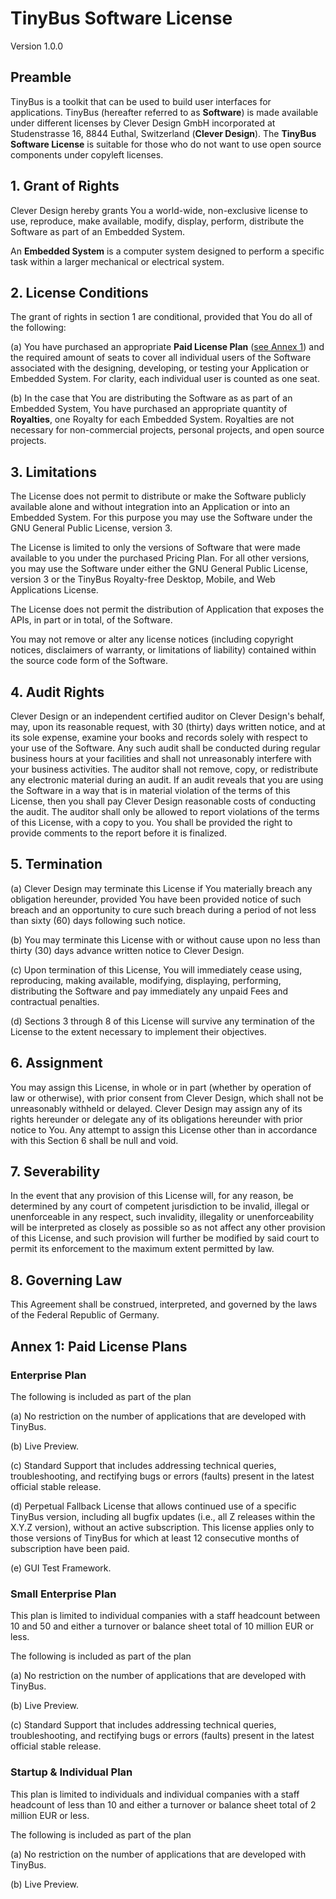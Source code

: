 # TinyBus Software License

Version 1.0.0

## Preamble

TinyBus is a toolkit that can be used to build user interfaces for applications. TinyBus (hereafter referred to as **Software**) is made available under different licenses by Clever Design GmbH incorporated at Studenstrasse 16, 8844 Euthal, Switzerland (**Clever Design**). The **TinyBus Software License** is suitable for those who do not want to use open source components under copyleft licenses.

## 1. Grant of Rights

Clever Design hereby grants You a world-wide, non-exclusive license to use, reproduce, make available, modify, display, perform, distribute the Software as part of an Embedded System.

An **Embedded System** is a computer system designed to perform a specific task within a larger mechanical or electrical system.

## 2. License Conditions

The grant of rights in section 1 are conditional, provided that You do all of the following:

(a) You have purchased an appropriate **Paid License Plan** ([see Annex 1](#annex-1-paid-license-plans)) and the required amount of seats to cover all individual users of the Software associated with the designing, developing, or testing your Application or Embedded System. For clarity, each individual user is counted as one seat.

(b) In the case that You are distributing the Software as as part of an Embedded System, You have purchased an appropriate quantity of **Royalties**, one Royalty for each Embedded System. Royalties are not necessary for non-commercial projects, personal projects, and open source projects.

## 3. Limitations

The License does not permit to distribute or make the Software publicly available alone and without integration into an Application or into an Embedded System. For this purpose you may use the Software under the GNU General Public License, version 3.

The License is limited to only the versions of Software that were made available to you under the purchased Pricing Plan. For all other versions, you may use the Software under either the GNU General Public License, version 3 or the TinyBus Royalty-free Desktop, Mobile, and Web Applications License.

The License does not permit the distribution of Application that exposes the APIs, in part or in total, of the Software.

You may not remove or alter any license notices (including copyright notices, disclaimers of warranty, or limitations of liability) contained within the source code form of the Software.

## 4. Audit Rights

Clever Design or an independent certified auditor on Clever Design's behalf, may, upon its reasonable request, with 30 (thirty) days written notice, and at its sole expense, examine your books and records solely with respect to your use of the Software. Any such audit shall be conducted during regular business hours at your facilities and shall not unreasonably interfere with your business activities. The auditor shall not remove, copy, or redistribute any electronic material during an audit. If an audit reveals that you are using the Software in a way that is in material violation of the terms of this License, then you shall pay Clever Design reasonable costs of conducting the audit. The auditor shall only be allowed to report violations of the terms of this License, with a copy to you. You shall be provided the right to provide comments to the report before it is finalized.

## 5. Termination

(a) Clever Design may terminate this License if You materially breach any obligation hereunder, provided You have been provided notice of such breach and an opportunity to cure such breach during a period of not less than sixty (60) days following such notice.

(b) You may terminate this License with or without cause upon no less than thirty (30) days advance written notice to Clever Design.

(c) Upon termination of this License, You will immediately cease using, reproducing, making available, modifying, displaying, performing, distributing the Software and pay immediately any unpaid Fees and contractual penalties.

(d) Sections 3 through 8 of this License will survive any termination of the License to the extent necessary to implement their objectives.

## 6. Assignment

You may assign this License, in whole or in part (whether by operation of law or otherwise), with prior consent from Clever Design, which shall not be unreasonably withheld or delayed. Clever Design may assign any of its rights hereunder or delegate any of its obligations hereunder with prior notice to You. Any attempt to assign this License other than in accordance with this Section 6 shall be null and void.

## 7. Severability

In the event that any provision of this License will, for any reason, be determined by any court of competent jurisdiction to be invalid, illegal or unenforceable in any respect, such invalidity, illegality or unenforceability will be interpreted as closely as possible so as not affect any other provision of this License, and such provision will further be modified by said court to permit its enforcement to the maximum extent permitted by law.

## 8. Governing Law

This Agreement shall be construed, interpreted, and governed by the laws of the Federal Republic of Germany.

## Annex 1: Paid License Plans

### Enterprise Plan

The following is included as part of the plan

(a) No restriction on the number of applications that are developed with TinyBus.

(b) Live Preview.

(c) Standard Support that includes addressing technical queries, troubleshooting, and rectifying bugs or errors (faults) present in the latest official stable release.

(d) Perpetual Fallback License that allows continued use of a specific TinyBus version, including all bugfix updates (i.e., all Z releases within the X.Y.Z version), without an active subscription. This license applies only to those versions of TinyBus for which at least 12 consecutive months of subscription have been paid.

(e) GUI Test Framework.

### Small Enterprise Plan

This plan is limited to individual companies with a staff headcount between 10 and 50 and either a turnover or balance sheet total of 10 million EUR or less.

The following is included as part of the plan

(a) No restriction on the number of applications that are developed with TinyBus.

(b) Live Preview.

(c) Standard Support that includes addressing technical queries, troubleshooting, and rectifying bugs or errors (faults) present in the latest official stable release.

### Startup & Individual Plan

This plan is limited to individuals and individual companies with a staff headcount of less than 10 and either a turnover or balance sheet total of 2 million EUR or less.

The following is included as part of the plan

(a) No restriction on the number of applications that are developed with TinyBus.

(b) Live Preview.
